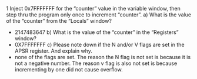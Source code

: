1 Inject 0x7FFFFFFF for the “counter” value in the variable window, then step thru the program
only once to increment “counter”. 
a) What is the value of the “counter” from the “Locals” window?
- 2147483647
b) What is the value of the “counter” in the “Registers” window?
- 0X7FFFFFFF
c) Please note down if the N and/or V flags are set in the APSR register. And explain why.
- none of the flags are set. The reason the N flag is not set is because it is not a negative number. The reason v flag is also not set is because incrementing by one did not cause overflow.
